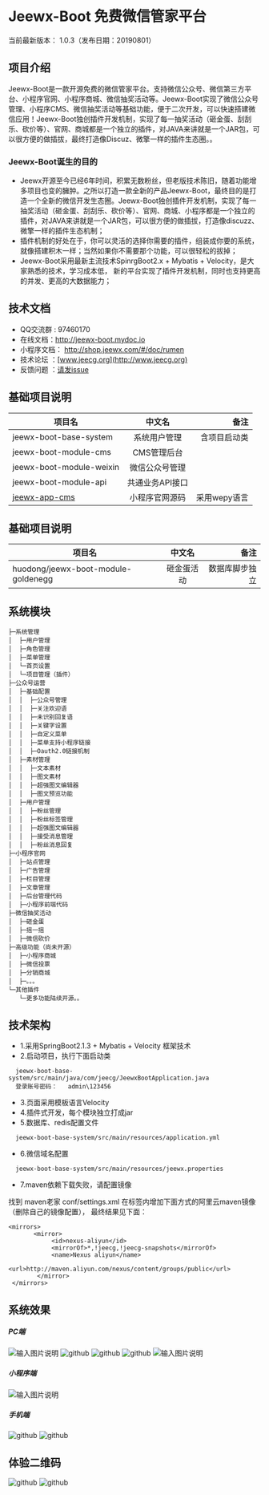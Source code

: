 Jeewx-Boot  免费微信管家平台
==========

当前最新版本： 1.0.3（发布日期：20190801）

项目介绍
-----------------------------------
Jeewx-Boot是一款开源免费的微信管家平台。支持微信公众号、微信第三方平台、小程序官网、小程序商城、微信抽奖活动等。Jeewx-Boot实现了微信公众号管理、小程序CMS、微信抽奖活动等基础功能，便于二次开发，可以快速搭建微信应用！Jeewx-Boot独创插件开发机制，实现了每一抽奖活动（砸金蛋、刮刮乐、砍价等）、官网、商城都是一个独立的插件，对JAVA来讲就是一个JAR包，可以很方便的做插拔，最终打造像Discuz、微擎一样的插件生态圈。。

### Jeewx-Boot诞生的目的
-   Jeewx开源至今已经6年时间，积累无数粉丝，但老版技术陈旧，随着功能增多项目也变的臃肿。之所以打造一款全新的产品Jeewx-Boot，最终目的是打造一个全新的微信开发生态圈。Jeewx-Boot独创插件开发机制，实现了每一抽奖活动（砸金蛋、刮刮乐、砍价等）、官网、商城、小程序都是一个独立的插件，对JAVA来讲就是一个JAR包，可以很方便的做插拔，打造像discuzz、微擎一样的插件生态机制；
 -  插件机制的好处在于，你可以灵活的选择你需要的插件，组装成你要的系统，就像搭建积木一样；当然如果你不需要那个功能，可以很轻松的拔掉；
 -  Jeewx-Boot采用最新主流技术SpinrgBoot2.x + Mybatis + Velocity，是大家熟悉的技术，学习成本低， 新的平台实现了插件开发机制，同时也支持更高的并发、更高的大数据能力；
 

技术文档
-----------------------------------

* QQ交流群 : 97460170
* 在线文档：http://jeewx-boot.mydoc.io
* 小程序文档： http://shop.jeewx.com/#/doc/rumen
* 技术论坛 ：[www.jeecg.org](http://www.jeecg.org)
* 反馈问题 ：[请发issue](https://github.com/zhangdaiscott/jeewx-boot/issues/new)

基础项目说明
-----------------------------------

| 项目名   |      中文名      |  备注 |
|----------|:-------------:|------:|
| jeewx-boot-base-system |  系统用户管理 | 含项目启动类 |
| jeewx-boot-module-cms |    CMS管理后台   |    |
| jeewx-boot-module-weixin | 微信公众号管理 |     |	 
| jeewx-boot-module-api | 共通业务API接口 |     |	
| [jeewx-app-cms](https://github.com/zhangdaiscott/jeewx-app-cms) | 小程序官网源码 |    采用wepy语言 | 


基础项目说明
-----------------------------------

| 项目名   |      中文名      |  备注 |
|----------|:-------------:|------:|
| huodong/jeewx-boot-module-goldenegg | 砸金蛋活动 |  数据库脚步独立   |	



	  
系统模块
-----------------------------------

```
├─系统管理
│  ├─用户管理
│  ├─角色管理
│  ├─菜单管理
│  └─首页设置
│  └─项目管理（插件）
├─公众号运营
│  ├─基础配置
│  │  ├─公众号管理
│  │  ├─关注欢迎语
│  │  ├─未识别回复语
│  │  ├─关键字设置
│  │  ├─自定义菜单
│  │  ├─菜单支持小程序链接
│  │  ├─Oauth2.0链接机制
│  ├─素材管理
│  │  ├─文本素材
│  │  ├─图文素材
│  │  ├─超强图文编辑器
│  │  ├─图文预览功能
│  ├─用户管理
│  │  ├─粉丝管理
│  │  ├─粉丝标签管理
│  │  ├─超强图文编辑器
│  │  ├─接受消息管理
│  │  ├─粉丝消息回复
├─小程序官网
│  ├─站点管理
│  ├─广告管理
│  ├─栏目管理
│  ├─文章管理
│  ├─后台管理代码
│  ├─小程序前端代码
├─微信抽奖活动
│  ├─砸金蛋
│  ├─摇一摇
│  ├─微信砍价
├─高级功能（尚未开源）
│  ├─小程序商城
│  ├─微信投票
│  ├─分销商城
│  ├─。。。
└─其他插件
   └─更多功能陆续开源。。
```






	  	  
	  
技术架构
-----------------------------------

- 1.采用SpringBoot2.1.3 + Mybatis + Velocity 框架技术
- 2.启动项目，执行下面启动类
```
  jeewx-boot-base-system/src/main/java/com/jeecg/JeewxBootApplication.java
  登录账号密码：   admin\123456
```
- 3.页面采用模板语言Velocity
- 4.插件式开发，每个模块独立打成jar
- 5.数据库、redis配置文件
```
  jeewx-boot-base-system/src/main/resources/application.yml
```
- 6.微信域名配置
```
  jeewx-boot-base-system/src/main/resources/jeewx.properties
```
- 7.maven依赖下载失败，请配置镜像

找到 maven老家 conf/settings.xml
在<mirrors>标签内增加下面方式的阿里云maven镜像（删除自己的镜像配置）， 最终结果见下面：
```
<mirrors>
       <mirror>
            <id>nexus-aliyun</id>
            <mirrorOf>*,!jeecg,!jeecg-snapshots</mirrorOf>
            <name>Nexus aliyun</name>
            <url>http://maven.aliyun.com/nexus/content/groups/public</url>
        </mirror> 
 </mirrors>
```



系统效果
----

##### PC端
![输入图片说明](https://static.oschina.net/uploads/img/201907/15141922_GIP8.png "在这里输入图片标题")
![github](https://static.oschina.net/uploads/img/201808/13105211_AVY4.png "jeecg")
![github](https://static.oschina.net/uploads/img/201808/11172049_s7hH.png "jeecg")
![github](https://static.oschina.net/uploads/img/201808/11153109_73Aj.png "jeecg")
![输入图片说明](https://static.oschina.net/uploads/img/201907/15144608_1zcZ.png "在这里输入图片标题")


##### 小程序端
![输入图片说明](https://static.oschina.net/uploads/img/201907/15143215_Km1G.jpg "在这里输入图片标题")


##### 手机端

![github](https://static.oschina.net/uploads/img/201808/13105211_lMFh.jpg "jeecg")
![github](https://static.oschina.net/uploads/img/201808/11195358_bi9e.png "jeecg")




体验二维码
-----------------------------------
![github](https://static.oschina.net/uploads/img/201907/13101120_zUgL.jpg "jeewx521")
![github](https://static.oschina.net/uploads/img/201907/13100959_naiO.jpg "jeewx521")

